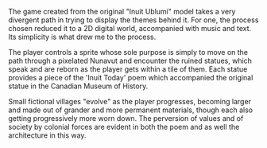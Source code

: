 The game created from the original "Inuit Ublumi" model takes a very divergent path in trying to display the themes behind it. For one, the process chosen reduced it to a 2D digital world, accompanied with music and text. Its simplicity is what drew me to the process. 

The player controls a sprite whose sole purpose is simply to move on the path through a pixelated Nunavut and encounter the ruined statues, which speak and are reborn as the player gets within a tile of them. Each statue provides a piece of the 'Inuit Today' poem which accompanied the original statue in the Canadian Museum of History. 

Small fictional villages "evolve" as the player progresses, becoming larger and made out of grander and more permanent materials, though each also getting progressively more worn down. The perversion of values and of society by colonial forces are evident in both the poem and as well the architecture in this way.  
